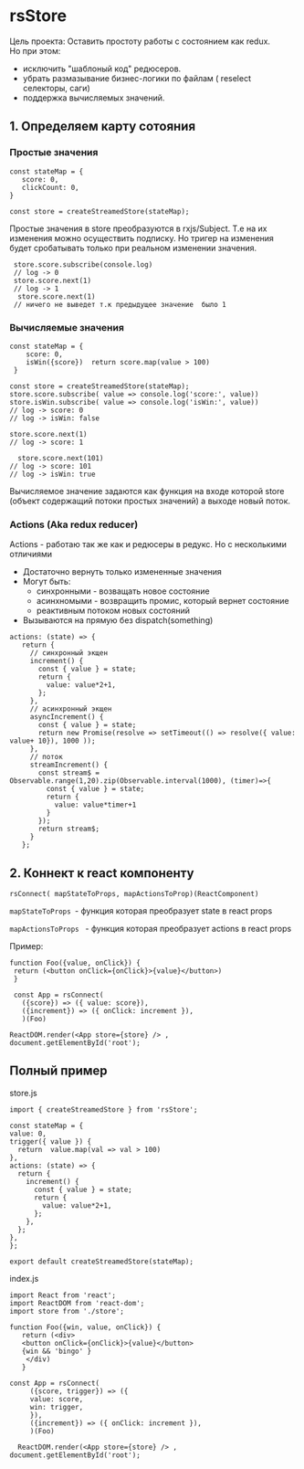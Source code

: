 # rsStore
Цель проекта: Оставить простоту работы с состоянием как redux.  
Но  при этом:  
 -  исключить "шаблоный код" редюсеров.  
 -  убрать размазывание бизнес-логики по файлам ( reselect  селекторы, саги)
 -  поддержка вычисляемых значений.
 
 
## 1. Определяем карту сотояния
### Простые значения
  ```
  const stateMap = {
     score: 0,
     clickCount: 0,       
  }
  
  const store = createStreamedStore(stateMap);
 ```

Простые значения в  store  преобразуются в rxjs/Subject. 
Т.е  на их изменения можно осуществить подписку.
Но тригер на изменения будет сробатывать только при реальном изменении значения. 

```
 store.score.subscribe(console.log) 
 // log -> 0
 store.score.next(1) 
 // log -> 1
  store.score.next(1) 
 // ничего не выведет т.к предыдущее значение  было 1
 ```
 ### Вычисляемые значения
 ```
 const stateMap = {
     score: 0,
     isWin({score})  return score.map(value > 100)  
  }
  
 const store = createStreamedStore(stateMap);
 store.score.subscribe( value => console.log('score:', value)) 
 store.isWin.subscribe( value => console.log('isWin:', value)) 
 // log -> score: 0
 // log -> isWin: false
 
 store.score.next(1) 
 // log -> score: 1
  
   store.score.next(101) 
 // log -> score: 101
 // log -> isWin: true
  ```
  Вычисляемое значение  задаются как функция на входе которой store (объект содержащий потоки простых значений) а выходе новый поток.
  
  ### Actions (Aka redux reducer)
  Actions - работаю так же как и редюсеры в редукс. Но с несколькими отличиями
   - Достаточно вернуть только измененные значения
   - Могут быть:
       * синхронными - возващать новое состояние
       * асинхномыми - возвращить промис, который вернет состояние
       * реактивным потоком новых состояний
   - Вызываются на прямую без dispatch(something)
   
 ```
 actions: (state) => {
    return {
      // синхронный экщен
      increment() {
        const { value } = state;
        return {
          value: value*2+1,
        };
      },
      // асинхронный экщен
      asyncIncrement() {
        const { value } = state;
        return new Promise(resolve => setTimeout(() => resolve({ value: value+ 10}), 1000 ));
      },
      // поток
      streamIncrement() {
        const stream$ = Observable.range(1,20).zip(Observable.interval(1000), (timer)=>{
          const { value } = state;
          return {
            value: value*timer+1
          }
        });
        return stream$;
      }
    };
```
     
 ## 2. Коннект к react компоненту
 ``rsConnect( mapStateToProps, mapActionsToProp)(ReactComponent)``
  
  ``mapStateToProps ``- функция которая преобразует state в react props
  
  ``mapActionsToProps ``  - функция которая  преобразует actions в  react props
  
  Пример:
  ```
  function Foo({value, onClick}) {
   return (<button onClick={onClick}>{value}</button>)
   }
   
   const App = rsConnect(
     ({score}) => ({ value: score}),
     ({increment}) => ({ onClick: increment }),
     )(Foo)
     
  ReactDOM.render(<App store={store} /> , document.getElementById('root');
  ```
  
  ## Полный пример
  
  store.js
  ```
 import { createStreamedStore } from 'rsStore';
   
 const stateMap = {
  value: 0,
  trigger({ value }) {
    return  value.map(val => val > 100)
  },
  actions: (state) => {
    return {
      increment() {
        const { value } = state;
        return {
          value: value*2+1,
        };
      },
    };
  },
};

export default createStreamedStore(stateMap);
```

index.js 
```
import React from 'react';
import ReactDOM from 'react-dom';
import store from './store';

function Foo({win, value, onClick}) {
   return (<div>
   <button onClick={onClick}>{value}</button>
   {win && 'bingo' }
    </div)
   }
   
const App = rsConnect(
     ({score, trigger}) => ({
     value: score,
     win: trigger,
     }),
     ({increment}) => ({ onClick: increment }),
     )(Foo)
     
  ReactDOM.render(<App store={store} /> , document.getElementById('root');
```

     
  
 
 
